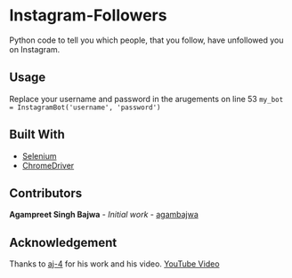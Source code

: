 # Instagram-Followers
Python code to tell you which people, that you follow, have unfollowed you on Instagram.

## Usage
Replace your username and password in the arugements on line 53 ```my_bot = InstagramBot('username', 'password')```

## Built With

* [Selenium](https://www.selenium.dev/)
* [ChromeDriver](https://chromedriver.chromium.org)

## Contributors

**Agampreet Singh Bajwa** - *Initial work* - [agambajwa](https://github.com/agambajwa)

## Acknowledgement
Thanks to [aj-4](https://github.com/aj-4) for his work and his video.
[YouTube Video](https://www.youtube.com/watch?v=d2GBO_QjRlo)
